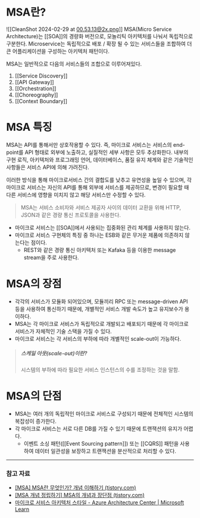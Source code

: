 # MSA란?
![[CleanShot 2024-02-29 at 00.53.13@2x.png]]
MSA(Micro Service Architecture)는 [[SOA]]의 경량화 버전으로, 모놀리틱 아키텍처를 나눠서 독립적으로 구분한다. Microservice는 독립적으로 배포 / 확장 될 수 있는 서비스들을 조합하여 더 큰 어플리케이션을 구성하는 아키텍처 패턴이다.

MSA는 일반적으로 다음의 서비스들의 조합으로 이루어져있다.
1. [[Service Discovery]]
2. [[API Gateway]]
3. [[Orchestration]]
4. [[Choreography]]
5. [[Context Boundary]]

# MSA 특징
MSA는 API를 통해서만 상호작용할 수 있다. 즉, 마이크로 서비스는 서비스의 end-point를 API 형태로 외부에 노출하고, 실질적인 세부 사항은 모두 추상화한다.
내부의 구현 로직, 아키텍처와 프로그래밍 언어, 데이터베이스, 품질 유지 체계와 같은 기술적인 사항들은 서비스 API에 의해 가려진다.

이러한 방식을 통해 마이크로서비스 간의 결합도를 낮추고 유연성을 높일 수 있으며, 각 마이크로 서비스는 자신의 API를 통해 외부에 서비스를 제공하므로, 변경이 필요할 때 다른 서비스에 영향을 미치지 않고 해당 서비스만 수정할 수 있다.
>MSA는 서비스 소비자와 서비스 제공자 사이의 데이터 교환을 위해 HTTP, JSON과 같은 경량 통신 프로토콜을 사용한다.

- 마이크로 서비스는 [[SOA]]에서 사용되는 집중화된 관리 체계를 사용하지 않는다.
- 마이크로 서비스 구현체의 특징 중 하나는 ESB와 같은 무거운 제품에 의존하지 않는다는 점이다.
	- REST와 같은 경량 통신 아키텍처 또는 Kafaka 등을 이용한 message stream을 주로 사용한다.
# MSA의 장점
- 각각의 서비스가 모듈화 되어있으며, 모듈끼리 RPC 또는 message-driven API 등을 사용하여 통신하기 때문에, 개별적인 서비스 개발 속도가 높고 유지보수가 용이하다.
- MSA는 각 마이크로 서비스가 독립적으로 개발되고 배포되기 때문에 각 마이크로 서비스가 자체적인 기술 스택을 가질 수 있다.
- 마이크로 서비스는 각 서비스의 부하에 따라 개별적인 scale-out이 가능하다.
>##### 스케일 아웃(scale-out)이란?
>시스템의 부하에 따라 필요한 서비스 인스턴스의 수를 조정하는 것을 말함.
# MSA의 단점
- MSA는 여러 개의 독립적인 마이크로 서비스로 구성되기 때문에 전체적인 시스템의 복잡성이 증가한다.
- 각 마이크로 서비스는 서로 다른 DB를 가질 수 있기 때문에 트랜잭션의 유지가 어렵다.
	- 이벤트 소싱 패턴([[Event Sourcing pattern]]) 또는 [[CQRS]] 패턴을 사용하여 데이터 일관성을 보장하고 트랜잭션을 분산적으로 처리할 수 있다.

---
### 참고 자료
- [[MSA] MSA란 무엇인가? 개념 이해하기 (tistory.com)](https://wooaoe.tistory.com/57)
- [[MSA 개념 정립하기] MSA의 개념과 장단점 (tistory.com)](https://waspro.tistory.com/429)
- [마이크로 서비스 아키텍처 스타일 - Azure Architecture Center | Microsoft Learn](https://learn.microsoft.com/ko-kr/azure/architecture/guide/architecture-styles/microservices)
